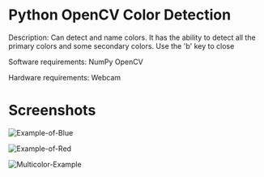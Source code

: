# Python OpenCV Color Detection
Description: Can detect and name colors. It has the ability to detect all the primary colors and some secondary colors. Use the 'b' key to close

Software requirements:
NumPy
OpenCV

Hardware requirements:
Webcam


# Screenshots
![Example-of-Blue](https://user-images.githubusercontent.com/32597296/32974143-eddd9340-cbc9-11e7-860b-b939655e77a2.JPG)

![Example-of-Red](https://user-images.githubusercontent.com/32597296/32974177-26317928-cbca-11e7-9e50-587a49f3f891.JPG)

![Multicolor-Example](https://user-images.githubusercontent.com/32597296/32974185-36054ece-cbca-11e7-89b3-2f049821c2b9.JPG)

